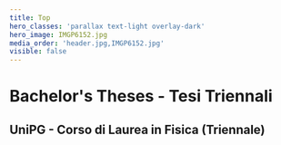 ```yaml
---
title: Top
hero_classes: 'parallax text-light overlay-dark'
hero_image: IMGP6152.jpg
media_order: 'header.jpg,IMGP6152.jpg'
visible: false
---
```


# Bachelor's Theses - Tesi Triennali
## **UniPG - Corso di Laurea in Fisica (Triennale)**